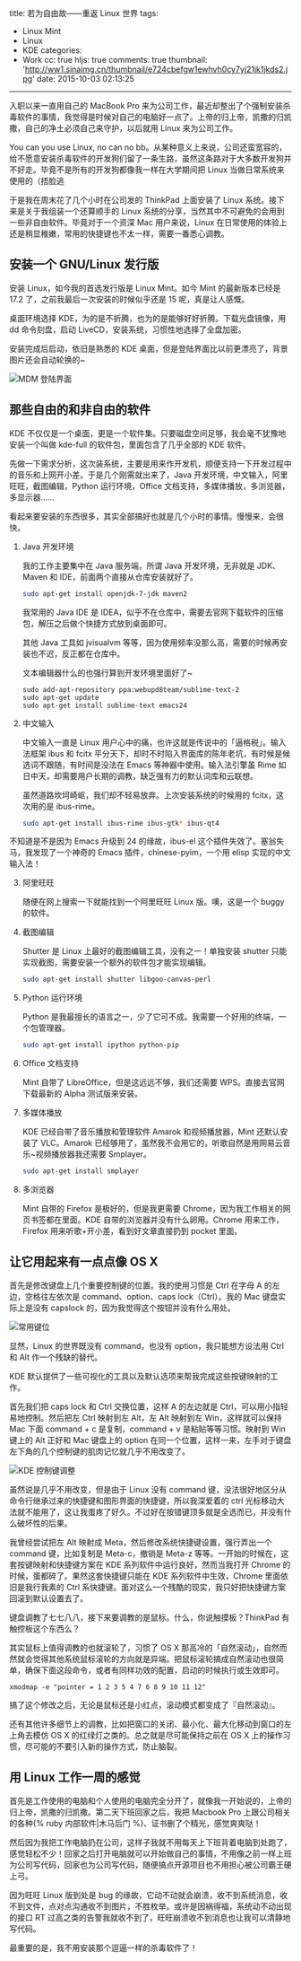 title: 若为自由故——重返 Linux 世界
tags:
  - Linux Mint
  - Linux
  - KDE
categories:
  - Work
cc: true
hljs: true
comments: true
thumbnail: 'http://ww1.sinaimg.cn/thumbnail/e724cbefgw1ewhvh0cy7yj21jk1jkds2.jpg'
date: 2015-10-03 02:13:25
---

入职以来一直用自己的 MacBook Pro 来为公司工作，最近却整出了个强制安装杀毒软件的事情，我觉得是时候对自己的电脑好一点了。上帝的归上帝，凯撒的归凯撒，自己的净土必须自己来守护，以后就用 Linux 来为公司工作。

You can you use Linux, no can no bb。从某种意义上来说，公司还蛮宽容的，给不愿意安装杀毒软件的开发狗们留了一条生路，虽然这条路对于大多数开发狗并不好走。毕竟不是所有的开发狗都像我一样在大学期间把 Linux 当做日常系统来使用的（捂脸逃

<!-- more --><!-- indicate-the-source -->

于是我在周末花了几个小时在公司发的 ThinkPad 上面安装了 Linux 系统。接下来是关于我组装一个还算顺手的 Linux 系统的分享，当然其中不可避免的会用到一些非自由软件。毕竟对于一个资深 Mac 用户来说，Linux 在日常使用的体验上还是稍显稚嫩，常用的快捷键也不太一样，需要一番悉心调教。

## 安装一个 GNU/Linux 发行版 ##

安装 Linux，如今我的首选发行版是 Linux Mint。如今 Mint 的最新版本已经是 17.2 了，之前我最后一次安装的时候似乎还是 15 呢，真是让人感慨。

桌面环境选择 KDE，为的是不折腾，也为的是能够好好折腾。下载光盘镜像，用 dd 命令刻盘，启动 LiveCD，安装系统，习惯性地选择了全盘加密。

安装完成后启动，依旧是熟悉的 KDE 桌面，但是登陆界面比以前更漂亮了，背景图片还会自动轮换的~

![MDM 登陆界面](http://ww1.sinaimg.cn/mw1024/e724cbefgw1ewnb8odazkj211y0lcdz0.jpg)

## 那些自由的和非自由的软件 ##

KDE 不仅仅是一个桌面，更是一个软件集。只要磁盘空间足够，我会毫不犹豫地安装一个叫做 kde-full 的软件包，里面包含了几乎全部的 KDE 软件。

先做一下需求分析，这次装系统，主要是用来作开发机，顺便支持一下开发过程中的音乐和上网开小差。于是几个刚需就出来了，Java 开发环境，中文输入，阿里旺旺，截图编辑，Python 运行环境，Office 文档支持，多媒体播放，多浏览器，多显示器……

看起来要安装的东西很多，其实全部搞好也就是几个小时的事情。慢慢来，会很快。

1.  Java 开发环境

    我的工作主要集中在 Java 服务端，所谓 Java 开发环境，无非就是 JDK、Maven 和 IDE，前面两个直接从仓库安装就好了。

    ```bash
    sudo apt-get install openjdk-7-jdk maven2
    ```
    
    我常用的 Java IDE 是 IDEA，似乎不在仓库中，需要去官网下载软件的压缩包，解压之后做个快捷方式放到桌面即可。

    其他 Java 工具如 jvisualvm 等等，因为使用频率没那么高，需要的时候再安装也不迟，反正都在仓库中。

    文本编辑器什么的也强行算到开发环境里面好了~

    ```
    sudo add-apt-repository ppa:webupd8team/sublime-text-2
    sudo apt-get update
    sudo apt-get install sublime-text emacs24
    ```

2.  中文输入

    中文输入一直是 Linux 用户心中的痛，也许这就是传说中的「逼格税」。输入法框架 ibus 和 fcitx 平分天下，却时不时陷入界面库的陈年老坑，有时候是候选词不跟随，有时间是没法在 Emacs 等神器中使用。输入法引擎虽 Rime 如日中天，却需要用户长期的调教，缺乏强有力的默认词库和云联想。

    虽然道路坎坷崎岖，我们却不轻易放弃。上次安装系统的时候用的 fcitx，这次用的是 ibus-rime。

    ```bash
    sudo apt-get install ibus-rime ibus-gtk* ibus-qt4
    ```

不知道是不是因为 Emacs 升级到 24 的缘故，ibus-el 这个插件失效了。塞翁失马，我发现了一个神奇的 Emacs 插件，chinese-pyim，一个用 elisp 实现的中文输入法！

3.  阿里旺旺

    随便在网上搜索一下就能找到一个阿里旺旺 Linux 版。噢，这是一个 buggy 的软件。

4.  截图编辑

    Shutter 是 Linux 上最好的截图编辑工具，没有之一！单独安装 shutter 只能实现截图，需要安装一个额外的软件包才能实现编辑。

    ```bash
    sudo apt-get install shutter libgoo-canvas-perl
    ```

5.  Python 运行环境

    Python 是我最擅长的语言之一，少了它可不成。我需要一个好用的终端，一个包管理器。

    ```bash
    sudo apt-get install ipython python-pip
    ```

6.  Office 文档支持

    Mint 自带了 LibreOffice，但是这远远不够，我们还需要 WPS。直接去官网下载最新的 Alpha 测试版来安装。

7.  多媒体播放

    KDE 已经自带了音乐播放和管理软件 Amarok 和视频播放器，Mint 还默认安装了 VLC。Amarok 已经够用了，虽然我不会用它的，听歌自然是用网易云音乐~视频播放器我还需要 Smplayer。

    ```bash
    sudo apt-get install smplayer
    ```
8.  多浏览器

    Mint 自带的 Firefox 是极好的，但是我更需要 Chrome，因为我工作相关的网页书签都在里面。KDE 自带的浏览器并没有什么卵用。Chrome 用来工作，Firefox 用来听歌+开小差，看到好文章直接扔到 pocket 里面。


## 让它用起来有一点点像 OS X ##

首先是修改键盘上几个重要控制键的位置。我的使用习惯是 Ctrl 在字母 A 的左边，空格往左依次是 command、option、caps lock（Ctrl）。我的 Mac 键盘实际上是没有 capslock 的，因为我觉得这个按钮并没有什么用处。

![常用键位](http://ww2.sinaimg.cn/bmiddle/e724cbefgw1ewlhcm7601j21kw16otp1.jpg)

显然，Linux 的世界既没有 command，也没有 option，我只能想方设法用 Ctrl 和 Alt 作一个残缺的替代。

KDE 默认提供了一些可视化的工具以及默认选项来帮我完成这些按键映射的工作。

首先我们把 caps lock 和 Ctrl 交换位置，这样 A 的左边就是 Ctrl，可以用小指轻易地控制。然后把左 Ctrl 映射到左 Alt，左 Alt 映射到左 Win，这样就可以保持 Mac 下面 command + c 是复制，command + v 是粘贴等等习惯。映射到 Win 键上的 Alt 正好和 Mac 键盘上的 option 在同一个位置，这样一来，左手对于键盘左下角的几个控制键的肌肉记忆就几乎不用改变了。

![KDE 控制键调整](http://ww4.sinaimg.cn/large/e724cbefgw1ewnbxncqkzj20dg0pggoa.jpg)

虽然说是几乎不用改变，但是由于 Linux 没有 command 键，没法很好地区分从命令行继承过来的快捷键和图形界面的快捷键，所以我深爱着的 ctrl 光标移动大法就不能用了，这让我蛋疼了好久。不过好在按错键顶多就是全选而已，并没有什么破坏性的后果。

我曾经尝试把左 Alt 映射成 Meta，然后修改系统快捷键设置，强行弄出一个 command 键，比如复制是 Meta-c，撤销是 Meta-z 等等。一开始的时候在，这套按键映射和快捷键方案在 KDE 系列软件中运行良好，然而当我打开 Chrome 的时候，蛋都碎了。果然这套快捷键只能在 KDE 系列软件中生效，Chrome 里面依旧是我行我素的 Ctrl 系快捷键。面对这么一个残酷的现实，我只好把快捷键方案回滚到默认设置去了。

键盘调教了七七八八，接下来要调教的是鼠标。什么，你说触摸板？ThinkPad 有触控板这个东西么？

其实鼠标上值得调教的也就滚轮了，习惯了 OS X 那高冷的「自然滚动」，自然而然就会觉得其他系统鼠标滚轮的方向就是异端。把鼠标滚轮搞成自然滚动也很简单，确保下面这段命令，或者有同样功效的配置，启动的时候执行或生效即可。

```
xmodmap -e "pointer = 1 2 3 5 4 7 6 8 9 10 11 12"
```

搞了这个修改之后，无论是鼠标还是小红点，滚动模式都变成了『自然滚动』。

还有其他许多细节上的调教，比如把窗口的关闭、最小化、最大化移动到窗口的左上角去模仿 OS X 的红绿灯之类的。总之就是尽可能保持之前在 OS X 上的操作习惯，尽可能的不要引入新的操作方式，防止脑裂。

## 用 Linux 工作一周的感觉 ##

首先是工作使用的电脑和个人使用的电脑完全分开了，就像我一开始说的，上帝的归上帝，凯撒的归凯撒。第二天下班回家之后，我把 Macbook Pro 上跟公司相关的各种{% ruby 内部软件|木马后门 %}、证书删了个精光，感觉爽爽哒！

然后因为我把工作电脑扔在公司，这样子我就不用每天上下班背着电脑到处跑了，感觉轻松不少！回家之后打开电脑就可以开始做自己的事情，不用像之前一样上班为公司写代码，回家也为公司写代码，随便搞点开源项目也不用担心被公司霸王硬上弓。

因为旺旺 Linux 版到处是 bug 的缘故，它动不动就会崩溃，收不到系统消息，收不到文件，点对点沟通收不到图片，不胜枚举。或许是因祸得福，系统动不动出现的接口 RT 过高之类的告警我就收不到了，旺旺崩溃收不到消息也让我可以清静地写代码。

最重要的是，我不用安装那个逗逼一样的杀毒软件了！




